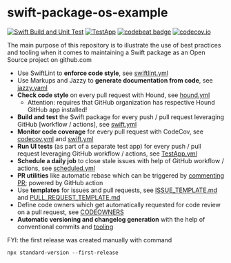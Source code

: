 # swift-package-os-example

[![Swift Build and Unit Test](https://github.com/MarcoEidinger/swift-package-os-example//workflows/Swift/badge.svg)](https://github.com/MarcoEidinger/swift-package-os-example/actions) [![TestApp](https://github.com/TeamEidinger/swift-package-os-example/workflows/TestApp/badge.svg)](https://github.com/MarcoEidinger/swift-package-os-example/actions) [![codebeat badge](https://codebeat.co/badges/1cd86e5b-ddff-4f63-ba11-a2341df3dd62)](https://codebeat.co/projects/github-com-marcoeidinger-swift-package-os-example-master) [![codecov.io](https://codecov.io/gh/TeamEidinger/swift-package-os-example/branch/master/graphs/badge.svg)](https://codecov.io/gh/TeamEidinger/swift-package-os-example/branch/master)

The main purpose of this repository is to illustrate the use of best practices and tooling when it comes to maintaining a Swift package as an Open Source project on github.com

- Use SwiftLint to **enforce code style**, see [swiftlint.yml](./.swiftlint.yml)
- Use Markups and Jazzy to **generate documentation from code**, see [jazzy.yaml](./.jazzy.yaml)
- **Check code style** on every pull request with Hound, see [hound.yml](./.hound.yml)
  - Attention: requires that GitHub organization has respective Hound GitHub app installed! 
- **Build and test** the Swift package for every push / pull request leveraging GitHub [workflow / actions], see [swift.yml](./.github/workflows/swift.yml)
- **Monitor code coverage** for every pull request with CodeCov, see [codecov.yml](./.codecov.yml) and [swift.yml](./.github/workflows/swift.yml) 
- **Run UI tests** (as part of a separate test app) for every push / pull request leveraging GitHub workflow / actions, see [TestApp.yml](./.github/workflows/TestApp.yml)
- **Schedule a daily job** to close stale issues with help of GitHub workflow / actions, see [scheduled.yml](./.github/workflows/scheduled.yml)
- **PR utilities** like automatic rebase which can be triggered by [commenting PR](https://github.com/cirrus-actions/rebase); powered by GitHub action
- Use **templates** for issues and pull requests, see [ISSUE_TEMPLATE.md](./.github/ISSUE_TEMPLATE.md) and [PULL_REQUEST_TEMPLATE.md](./.github/PULL_REQUEST_TEMPLATE.md) 
- Define code owners which get automatically requested for code review on a pull request, see [CODEOWNERS](./.github/CODEOWNERS)
- **Automatic versioning and changelog generation** with the help of conventional commits and [tooling](https://github.com/conventional-changelog/standard-version)

FYI: the first release was created manually with command

```
npx standard-version --first-release
```
